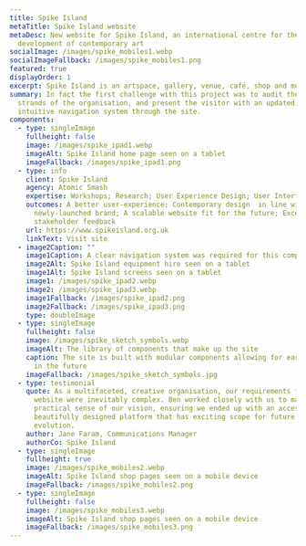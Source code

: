 ```yaml
---
title: Spike Island
metaTitle: Spike Island website
metaDesc: New website for Spike Island, an international centre for the
  development of contemporary art
socialImage: /images/spike_mobiles1.webp
socialImageFallback: /images/spike_mobiles1.png
featured: true
displayOrder: 1
excerpt: Spike Island is an artspace, gallery, venue, café, shop and more.
summary: In fact the first challenge with this project was to audit the many
  strands of the organisation, and present the visitor with an updated,
  intuitive navigation system through the site.
components:
  - type: singleImage
    fullheight: false
    image: /images/spike_ipad1.webp
    imageAlt: Spike Island home page seen on a tablet
    imageFallback: /images/spike_ipad1.png
  - type: info
    client: Spike Island
    agency: Atomic Smash
    expertise: Workshops; Research; User Experience Design; User Interface Design
    outcomes: A better user-experience; Contemporary design  in line with a
      newly-launched brand; A scalable website fit for the future; Excellent
      stakeholder feedback
    url: https://www.spikeisland.org.uk
    linkText: Visit site
  - image2Caption: ""
    image1Caption: A clear navigation system was required for this complex site
    image2Alt: Spike Island equipment hire seen on a tablet
    image1Alt: Spike Island screens seen on a tablet
    image1: /images/spike_ipad2.webp
    image2: /images/spike_ipad3.webp
    image1Fallback: /images/spike_ipad2.png
    image2Fallback: /images/spike_ipad3.png
    type: doubleImage
  - type: singleImage
    fullheight: false
    image: /images/spike_sketch_symbols.webp
    imageAlt: The library of components that make up the site
    caption: The site is built with modular components allowing for easy expansion
      in the future
    imageFallback: /images/spike_sketch_symbols.jpg
  - type: testimonial
    quote: As a multifaceted, creative organisation, our requirements for our new
      website were inevitably complex. Ben worked closely with us to make
      practical sense of our vision, ensuring we ended up with an accessible and
      beautifully designed platform that has exciting scope for future
      evolution.
    author: Jane Faram, Communications Manager
    authorCo: Spike Island
  - type: singleImage
    fullheight: true
    image: /images/spike_mobiles2.webp
    imageAlt: Spike Island shop pages seen on a mobile device
    imageFallback: /images/spike_mobiles2.png
  - type: singleImage
    fullheight: false
    image: /images/spike_mobiles3.webp
    imageAlt: Spike Island shop pages seen on a mobile device
    imageFallback: /images/spike_mobiles3.png
---
```


